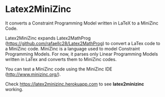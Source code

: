 # Latex2MiniZinc
It converts a Constraint Programming Model written in LaTeX to a MiniZinc Code.

Latex2MiniZinc expands Latex2MathProg (https://github.com/rafaellc28/Latex2MathProg) to convert a LaTex code to a MiniZinc code. MiniZinc is a language used to model Constraint Programming Models. For now, it parses only Linear Programming Models written in LaTex and converts them to MiniZinc codes.

You can test a MiniZinc code using the MiniZinc IDE (http://www.minizinc.org/).

Check <a href='https://latex2minizinc.herokuapp.com' target='_blank'>https://latex2minizinc.herokuapp.com</a> to see <b>latex2minizinc</b> working.
